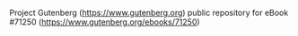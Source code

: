 Project Gutenberg (https://www.gutenberg.org) public repository for eBook #71250 (https://www.gutenberg.org/ebooks/71250)
